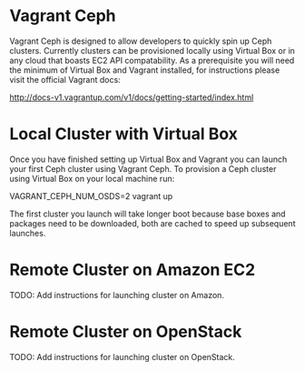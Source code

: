 Vagrant Ceph
============

Vagrant Ceph is designed to allow developers to quickly spin up Ceph clusters.
Currently clusters can be provisioned locally using Virtual Box or in any cloud
that boasts EC2 API compatability. As a prerequisite you will need the minimum
of Virtual Box and Vagrant installed, for instructions please visit the official
Vagrant docs:

http://docs-v1.vagrantup.com/v1/docs/getting-started/index.html

Local Cluster with Virtual Box
==============================

Once you have finished setting up Virtual Box and Vagrant you can launch your
first Ceph cluster using Vagrant Ceph. To provision a Ceph cluster using
Virtual Box on your local machine run:

VAGRANT\_CEPH\_NUM\_OSDS=2 vagrant up

The first cluster you launch will take longer boot because base boxes and
packages need to be downloaded, both are cached to speed up subsequent launches.

Remote Cluster on Amazon EC2
============================

TODO: Add instructions for launching cluster on Amazon.

Remote Cluster on OpenStack
===========================

TODO: Add instructions for launching cluster on OpenStack.
